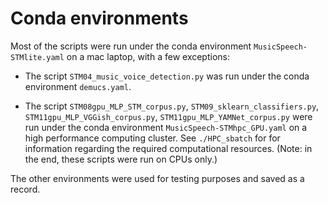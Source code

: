 # Conda environments

Most of the scripts were run under the conda environment `MusicSpeech-STMlite.yaml` on a mac laptop, with a few exceptions: 

- The script `STM04_music_voice_detection.py` was run under the conda environment `demucs.yaml`.

- The script `STM08gpu_MLP_STM_corpus.py`, `STM09_sklearn_classifiers.py`, `STM11gpu_MLP_VGGish_corpus.py`, `STM11gpu_MLP_YAMNet_corpus.py` were run under the conda environment `MusicSpeech-STMhpc_GPU.yaml` on a high performance computing cluster. See `./HPC_sbatch` for for information regarding the required computational resources. (Note: in the end, these scripts were run on CPUs only.)

The other environments were used for testing purposes and saved as a record.
